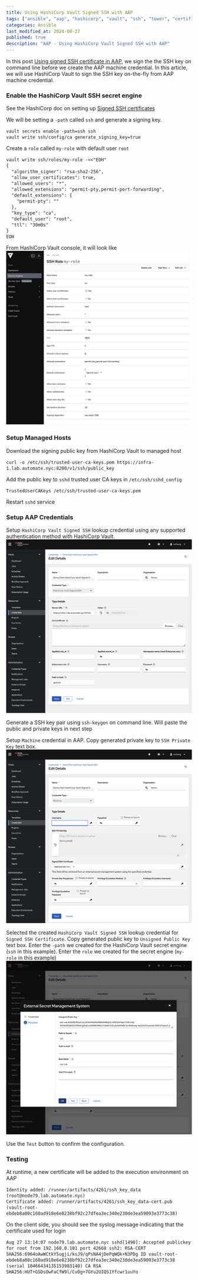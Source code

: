 ```yaml
---
title: Using HashiCorp Vault Signed SSH with AAP
tags: ["ansible", "aap", "hashicorp", "vault", "ssh", "tower", "certificate" ]
categories: Ansible
last_modified_at: 2024-08-27
published: true
description: "AAP - Using HashiCorp Vault Signed SSH with AAP"
---
```


In this post [Using signed SSH certificate in AAP](https://www.automate.nyc/ansible/aap-signed-ssh-cert/), we sign the the SSH key on command line before we create the AAP machine credential.  In this article, we will use HashiCorp Vault to sign the SSH key on-the-fly from AAP machine credential.

### Enable the HashiCorp Vault SSH secret engine
See the HashiCorp doc on setting up [Signed SSH  certificates](https://developer.hashicorp.com/vault/docs/secrets/ssh/signed-ssh-certificates)

We will be setting a `-path` called `ssh` and generate a signing key.
```
vault secrets enable -path=ssh ssh
vault write ssh/config/ca generate_signing_key=true
```

Create a `role` called `my-role` with default user `root`
```
vault write ssh/roles/my-role -<<"EOH"
{
  "algorithm_signer": "rsa-sha2-256",
  "allow_user_certificates": true,
  "allowed_users": "*",
  "allowed_extensions": "permit-pty,permit-port-forwarding",
  "default_extensions": {
    "permit-pty": ""
  },
  "key_type": "ca",
  "default_user": "root",
  "ttl": "30m0s"
}
EOH
```
From HashiCorp Vault console, it will look like
![HashiCorp Vault SSH](/assets/images/2024/2024-08-27-hashicorp-vault-ssh.png)

### Setup Managed Hosts
Download the signing public key from HashiCorp Vault to managed host
```
curl -o /etc/ssh/trusted-user-ca-keys.pem https://infra-1.lab.automate.nyc:8200/v1/ssh/public_key
```

Add the public key to `sshd` trusted user CA keys in `/etc/ssh/sshd_config`
```
TrustedUserCAKeys /etc/ssh/trusted-user-ca-keys.pem
```
Restart `sshd` service

### Setup AAP Credentials
Setup `HashiCorp Vault Signed SSH` lookup credential using any supported authentication method with HashiCorp Vault.
![HashiCorp Vault Signed SSH](/assets/images/2024/2024-08-27-aap-hashicorp-vault-signed-ssh.png)

Generate a SSH key pair using `ssh-keygen` on command line.  Will paste the public and private keys in next step

Setup `Machine` credential in AAP.  Copy generated private key to `SSH Private Key` text box.
![AAP Machine credential](/assets/images/2024/2024-08-27-aap-machine-credential.png)

Selected the created `HashiCorp Vault Signed SSH` lookup credential for `Signed SSH Certificate`. Copy generated public key to `Unsigned Public Key` text box.  Enter the `-path` we created for the HashiCorp Vault secret engine (`ssh` in this example).  Enter the `role` we created for the secret engine (`my-role` in this example) 
![AAP Machine credential lookup](/assets/images/2024/2024-08-27-aap-machine-credential-lookup.png)

Use the `Test` button to confirm the configuration.

### Testing
At runtime, a new certificate will be added to the execution environment on AAP
```
Identity added: /runner/artifacts/4261/ssh_key_data (root@node79.lab.automate.nyc)
Certificate added: /runner/artifacts/4261/ssh_key_data-cert.pub (vault-root-ebdeb8a00c160ad918e6e8238bf92c27dfea3ec340e230de3ea59093e3773c38)
```

On the client side, you should see the syslog message indicating that the certificate used for login
```
Aug 27 13:14:07 node79.lab.automate.nyc sshd[1490]: Accepted publickey for root from 192.168.0.101 port 42668 ssh2: RSA-CERT SHA256:6964oAwWCtkY5ugji/ksJ9/qPsNA4jDePqWQk+N3PDg ID vault-root-ebdeb8a00c160ad918e6e8238bf92c27dfea3ec340e230de3ea59093e3773c38 (serial 10466434135153983140) CA RSA SHA256:HUT+GSDsOwFaCfW9l/CvOg+7GYu2UIQS1Yfcwr1uuYo
```
